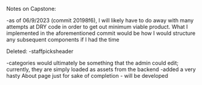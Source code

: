 Notes on Capstone:

-as of 06/9/2023 (commit 20198f6), I will likely have to do away with many attempts at DRY code in order to get out minimum viable product. What I implemented in the aforementioned commit would be how I would structure any subsequent components if I had the time

Deleted:
-staffpicksheader 

-categories would ultimately be something that the admin could edit; currently, they are simply loaded as assets from the backend 
-added a very hasty About page just for sake of completion - will be developed
